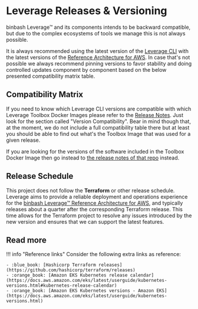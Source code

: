 
# Leverage Releases & Versioning

binbash Leverage™ and its components intends to be backward compatible, but due to the complex ecosystems of tools we
manage this is not always possible.

It is always recommended using the latest version of the [Leverage CLI](https://pypi.org/project/leverage/) with the latest versions of the
[Reference Architecture for AWS](https://github.com/binbashar/le-tf-infra-aws/releases). In case that's
not possible we always recommend pinning versions to favor stability and doing controlled updates
component by component based on the below presented compatibility matrix table.

## Compatibility Matrix

If you need to know which Leverage CLI versions are compatible with which Leverage Toolbox Docker Images please refer to the [Release Notes](https://github.com/binbashar/leverage/releases). Just look for the section called "Version Compatibility". Bear in mind though that, at the moment, we do not include a full compatibility table there but at least you should be able to find out what's the Toolbox Image that was used for a given release.

If you are looking for the versions of the software included in the Toolbox Docker Image then go instead to [the release notes of that repo](https://github.com/binbashar/le-docker-leverage-toolbox/releases) instead.

## Release Schedule

This project does not follow the **Terraform** or other release schedule. Leverage aims to
provide a reliable deployment and operations experience for the [binbash Leverage™ Reference Architecture
for AWS](https://leverage.binbash.co/how-it-works/ref-architecture/), and typically releases about a quarter after
the corresponding Terraform release. This time allows for the Terraform project to resolve any issues introduced
by the new version and ensures that we can support the latest features.

## Read more

!!! info "Reference links"
    Consider the following extra links as reference:

    - :blue_book: [Hashicorp Terraform releases](https://github.com/hashicorp/terraform/releases)
    - :orange_book: [Amazon EKS Kubernetes release calendar](https://docs.aws.amazon.com/eks/latest/userguide/kubernetes-versions.html#kubernetes-release-calendar)
    - :orange_book: [Amazon EKS Kubernetes versions - Amazon EKS](https://docs.aws.amazon.com/eks/latest/userguide/kubernetes-versions.html)
